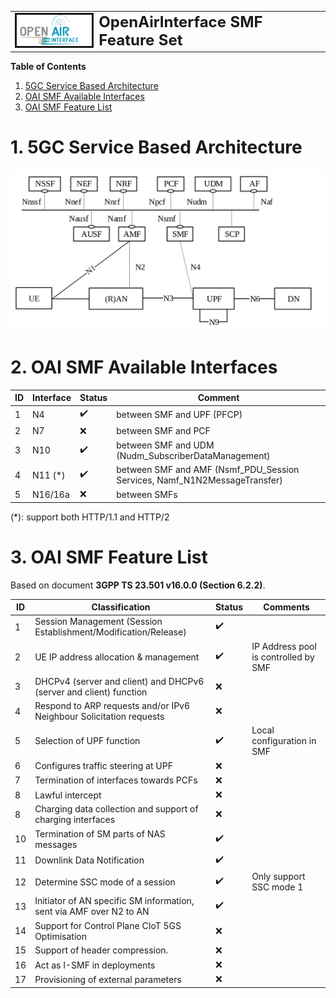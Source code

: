 <table style="border-collapse: collapse; border: none;">
  <tr style="border-collapse: collapse; border: none;">
    <td style="border-collapse: collapse; border: none;">
      <a href="http://www.openairinterface.org/">
         <img src="./images/oai_final_logo.png" alt="" border=3 height=50 width=150>
         </img>
      </a>
    </td>
    <td style="border-collapse: collapse; border: none; vertical-align: center;">
      <b><font size = "5">OpenAirInterface SMF Feature Set</font></b>
    </td>
  </tr>
</table>

**Table of Contents**

1. [5GC Service Based Architecture](#1-5gc-service-based-architecture)
2. [OAI SMF Available Interfaces](#2-oai-smf-available-interfaces)
3. [OAI SMF Feature List](#3-oai-smf-feature-list)

# 1. 5GC Service Based Architecture #

![5GC SBA](./images/5gc_sba.png)

# 2. OAI SMF Available Interfaces #

| **ID** | **Interface** | **Status**         | **Comment**                                                               |
| ------ | ------------- | ------------------ | --------------------------------------------------------------------------|
| 1      | N4            | :heavy_check_mark: | between SMF and UPF (PFCP)                                                |
| 2      | N7            | :x:                | between SMF and PCF                                                       |
| 3      | N10           | :heavy_check_mark: | between SMF and UDM (Nudm_SubscriberDataManagement)                       |
| 4      | N11 (*)       | :heavy_check_mark: | between SMF and AMF (Nsmf_PDU_Session Services, Namf_N1N2MessageTransfer) |
| 5      | N16/16a       | :x:                | between SMFs                                                              |

(*): support both HTTP/1.1 and HTTP/2
# 3. OAI SMF Feature List #

Based on document **3GPP TS 23.501 v16.0.0 (Section 6.2.2)**.

| **ID** | **Classification**                                                  | **Status**         | **Comments**                                |
| ------ | ------------------------------------------------------------------- | ------------------ | ------------------------------------------- |
| 1      | Session Management (Session Establishment/Modification/Release)     | :heavy_check_mark: |                                             |
| 2      | UE IP address allocation & management​                               | :heavy_check_mark: | IP Address pool is controlled by SMF        |
| 3      | DHCPv4 (server and client) and DHCPv6 (server and client) function  | :x:                |                                             |
| 4      | Respond to ARP requests and/or IPv6 Neighbour Solicitation requests | :x:                |                                             |
| 5      | Selection of UPF function​                                           | :heavy_check_mark: | Local configuration in SMF                  |
| 6      | Configures traffic steering at UPF                                  | :x:                |                                             |
| 7      | Termination of interfaces towards PCFs                              | :x:                |                                             |
| 8      | Lawful intercept                                                    | :x:                |                                             |
| 8      | Charging data collection and support of charging interfaces         | :x:                |                                             |
| 10     | Termination of SM parts of NAS messages                             | :heavy_check_mark: |                                             |
| 11     | Downlink Data Notification                                          | :heavy_check_mark: |                                             |
| 12     | Determine SSC mode of a session​                                     | :heavy_check_mark: | Only support SSC mode 1​                     |
| 13     | Initiator of AN specific SM information, sent via AMF over N2 to AN | :heavy_check_mark: |                                             |
| 14     | Support for Control Plane CIoT 5GS Optimisation                     | :x:                |                                             |
| 15     | Support of header compression. ​                                     | :x:                |                                             |
| 16     | Act as I-SMF in deployments                                         | :x:                |                                             |
| 17     | Provisioning of external parameters                                 | :x:                |                                             |
